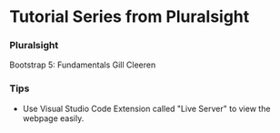 # Tutorial Series from Pluralsight

### Pluralsight
Bootstrap 5: Fundamentals
Gill Cleeren

### Tips
- Use Visual Studio Code Extension called "Live Server" to view the webpage easily.
